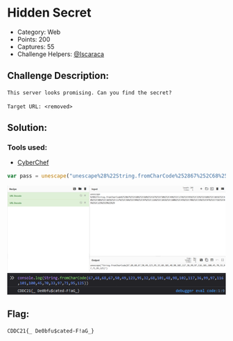 # Hidden Secret

- Category: Web
- Points: 200
- Captures: 55
- Challenge Helpers: [@Iscaraca](https://github.com/Iscaraca)

## Challenge Description:
```
This server looks promising. Can you find the secret?

Target URL: <removed>
```
## Solution:
### Tools used:
- [CyberChef](https://gchq.github.io/CyberChef/)


```js
var pass = unescape("unescape%28%22String.fromCharCode%252867%252C68%252C68%252C67%252C50%252C49%252C123%252C95%252C32%252C68%252C101%252C48%252C98%252C102%252C117%252C36%252C99%252C97%252C116%252C101%252C100%252C45%252C70%252C33%252C97%252C71%252C95%252C125%2529%22%29");
```
![Decoding the Command](./urlDecode.png)
![Evaluating the CharCode](./evaluated.png)

## Flag:
```
CDDC21{_ De0bfu$cated-F!aG_}
```